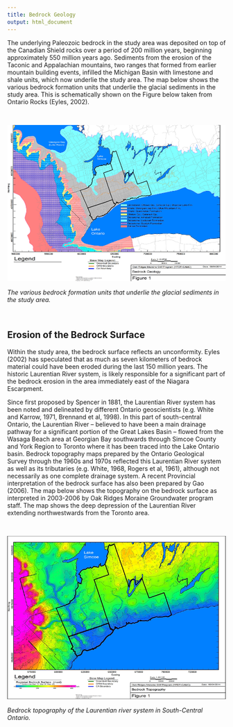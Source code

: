 ```yaml
---
title: Bedrock Geology
output: html_document
---
```



The underlying Paleozoic bedrock in the study area was deposited on top of the Canadian Shield rocks over a period of 200 million years, beginning approximately 550 million years ago. Sediments from the erosion of the Taconic and Appalachian mountains, two ranges that formed from earlier mountain building events, infilled the Michigan Basin with limestone and shale units, which now underlie the study area. The map below shows the various bedrock formation units that underlie the glacial sediments in the study area. This is schematically shown on the Figure below taken from Ontario Rocks (Eyles, 2002).

<br>

![](fig/bedrock%20geo.webp)

*The various bedrock formation units that underlie the glacial sediments in the study area.*

<br>

## Erosion of the Bedrock Surface

Within the study area, the bedrock surface reflects an unconformity. Eyles (2002) has speculated that as much as seven kilometers of bedrock material could have been eroded during the last 150 million years. The historic Laurentian River system, is likely responsible for a significant part of the bedrock erosion in the area immediately east of the Niagara Escarpment.

Since first proposed by Spencer in 1881, the Laurentian River system has been noted and delineated by different Ontario geoscientists (e.g. White and Karrow, 1971, Brennand et al, 1998). In this part of south-central Ontario, the Laurentian River – believed to have been a main drainage pathway for a significant portion of the Great Lakes Basin – flowed from the Wasaga Beach area at Georgian Bay southwards through Simcoe County and York Region to Toronto where it has been traced into the Lake Ontario basin. Bedrock topography maps prepared by the Ontario Geological Survey through the 1960s and 1970s reflected this Laurentian River system as well as its tributaries (e.g. White, 1968, Rogers et al, 1961), although not necessarily as one complete drainage system. A recent Provincial interpretation of the bedrock surface has also been prepared by Gao (2006). The map below shows the topography on the bedrock surface as interpreted in 2003-2006 by Oak Ridges Moraine Groundwater program staff. The map shows the deep depression of the Laurentian River extending northwestwards from the Toronto area.

<br>

![](fig/bedrock%20geo%20toronto%20area.webp)

*Bedrock topography of the Laurentian river system in South-Central Ontario.*
